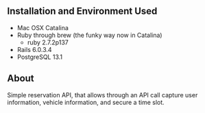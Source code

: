 ## Installation and Environment Used
* Mac OSX Catalina
* Ruby through brew (the funky way now in Catalina)
  * ruby 2.7.2p137
* Rails 6.0.3.4
* PostgreSQL 13.1

## About
Simple reservation API, that allows through an API call capture user information, vehicle information, and secure a time slot.
